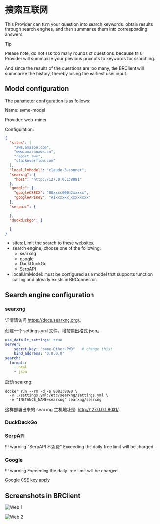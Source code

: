 # 搜索互联网

This Provider can turn your question into search keywords, obtain results through search engines, and then summarize them into corresponding answers.

> [!TIP]
> Please note, do not ask too many rounds of questions, because this Provider will summarize your previous prompts to keywords for searching.
>
> And since the results of the questions are too many, the BRClient will summarize the history, thereby losing the earliest user input.

## Model configuration

The parameter configuration is as follows:

Name: some-model

Provider: web-miner

Configuration:

```json
{
  "sites": [
    "aws.amazon.com",
    "www.amazonaws.cn",
    "repost.aws",
    "stackoverflow.com"
  ],
  "localLlmModel": "claude-3-sonnet",
  "searxng": {
    "host": "http://127.0.0.1:8081"
  },
  "google": {
    "googleCSECX": "00xxxc000a2xxxxx",
    "googleAPIKey": "AIxxxxxx_xxxxxxxx"
  },
  "serpapi": {
    
  },
  "duckduckgo": {

  }
}
```

- sites: Limit the search to these websites.
- search engine, choose one of the following:
  - searxng
  - google
  - DuckDuckGo
  - SerpAPI
- localLlmModel: must be configured as a model that supports function calling and already exists in BRConnector.



## Search engine configuration

### searxng

详情请访问 <https://docs.searxng.org/>。

创建一个 settings.yml 文件，增加输出格式 json。

```yaml
use_default_settings: true
server:
    secret_key: "some-Other-PWD"   # change this!
    bind_address: "0.0.0.0"
search:
  formats:
    - html
    - json
```


启动 searxng:

```shell
docker run --rm -d -p 8081:8080 \
  -v ./settings.yml:/etc/searxng/settings.yml \
  -e "INSTANCE_NAME=searxng" searxng/searxng
```

这样部署出来的 searxng 主机地址是: http://127.0.0.1:8081/.

### DuckDuckGo

### SerpAPI

!!! warning "SerpAPI 不免费"
    Exceeding the daily free limit will be charged.


### Google

!!! warning
    Exceeding the daily free limit will be charged.

[Google CSE key apply](https://developers.google.com/custom-search/v1/introduction)


## Screenshots in BRClient

![Web 1](./screenshots/web-1.png)

![Web 2](./screenshots/web-2.png)
